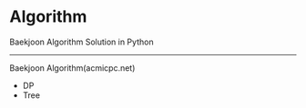 # Algorithm

Baekjoon Algorithm Solution in Python

-------------------------------------

Baekjoon Algorithm(acmicpc.net)
- DP
- Tree
